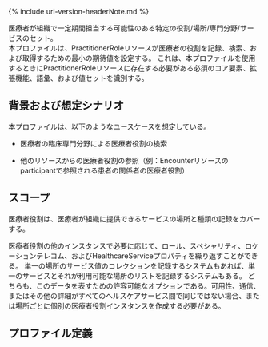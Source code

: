 {% include url-version-headerNote.md %}

医療者が組織で一定期間担当する可能性のある特定の役割/場所/専門分野/サービスのセット。
<br/>
本プロファイルは、PractitionerRoleリソースが医療者の役割を記録、検索、および取得するための最小の期待値を設定する。 これは、本プロファイルを使用するときにPractitionerRoleリソースに存在する必要がある必須のコア要素、拡張機能、語彙、および値セットを識別する。

## 背景および想定シナリオ

本プロファイルは、以下のようなユースケースを想定している。

- 医療者の臨床専門分野による医療者役割の検索

- 他のリソースからの医療者役割の参照（例：Encounterリソースのparticipantで参照される患者の関係者の医療者役割）

## スコープ

医療者役割は、医療者が組織に提供できるサービスの場所と種類の記録をカバーする。

医療者役割の他のインスタンスで必要に応じて、ロール、スペシャリティ、ロケーションテレコム、およびHealthcareServiceプロパティを繰り返すことができる。 単一の場所のサービス値のコレクションを記録するシステムもあれば、単一のサービスとそれが利用可能な場所のリストを記録するシステムもある。 どちらも、このデータを表すための許容可能なオプションである。可用性、通信、またはその他の詳細がすべてのヘルスケアサービス間で同じではない場合、または場所ごとに個別の医療者役割インスタンスを作成する必要がある。

## プロファイル定義